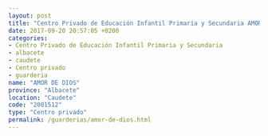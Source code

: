 ```yaml
---
layout: post
title: "Centro Privado de Educación Infantil Primaria y Secundaria AMOR DE DIOS"
date: 2017-09-20 20:57:05 +0200
categories:
- Centro Privado de Educación Infantil Primaria y Secundaria
- albacete
- caudete
- Centro privado
- guarderia
name: "AMOR DE DIOS"
province: "Albacete"
location: "Caudete"
code: "2001512"
type: "Centro privado"
permalink: /guarderias/amor-de-dios.html
---
```

